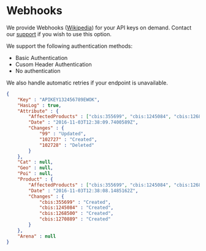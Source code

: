 # Webhooks

We provide Webhooks (<a href="https://en.wikipedia.org/wiki/Webhook">Wikipedia</a>) for your API keys on demand. 
Contact our <a href="http://help.citybreak.com/">support</a> if you wish to use this option.

We support the following authentication methods:
 * Basic Authentication
 * Cusom Header Authentication
 * No authentication

We also handle automatic retries if your endpoint is unavailable.

```json
{
	"Key" : "APIKEY132456789EWOK",
	"HasLog" : true,
	"Attribute" : {
		"AffectedProducts" : ["cbis:355699", "cbis:1245084", "cbis:1268500", "cbis:1270889"],
		"Date" : "2016-11-03T12:38:09.7400589Z",
		"Changes" : {
			"99" : "Updated",
			"102727" : "Created",
			"102728" : "Deleted"
		}
	},
	"Cat" : null,
	"Geo" : null,
	"Poi" : null,
	"Product" : {
		"AffectedProducts" : ["cbis:355699", "cbis:1245084", "cbis:1268500", "cbis:1270889"],
		"Date" : "2016-11-03T12:38:08.1485162Z",
		"Changes" : {
			"cbis:355699" : "Created",
			"cbis:1245084" : "Created",
			"cbis:1268500" : "Created",
			"cbis:1270889" : "Created"
		}
	},
	"Arena" : null
}
```